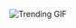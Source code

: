 ![Trending GIF](https://media2.giphy.com/media/v1.Y2lkPThiYjIxNzcydnB2ZGdvaWF2MWhnOTR0ajdrY3ZzY2E5Y3BnZWZjaGg5dHVzb21iNyZlcD12MV9naWZzX3NlYXJjaCZjdD1n/YQitE4YNQNahy/giphy.gif)
